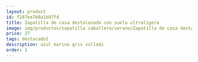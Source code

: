 ```yaml
---
layout: product
id: f287ee760a1b97fd
title: Zapatilla de casa destalonada con suela ultraligera
image: img/productos/zapatilla caballero/verano/Zapatilla de casa destalonada con suela ultraligera=27=destacado1 =azul marino gris vulladi.webp
price: 27
tags: destacado1 
description: azul marino gris vulladi
order: 1
---
```


